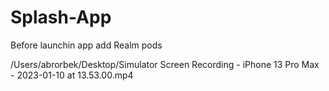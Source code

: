 # Splash-App
Before launchin app add Realm pods


/Users/abrorbek/Desktop/Simulator Screen Recording - iPhone 13 Pro Max - 2023-01-10 at 13.53.00.mp4
